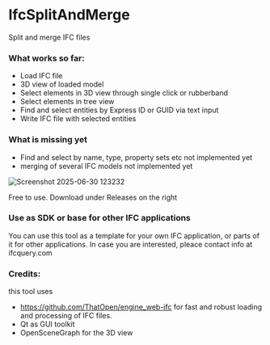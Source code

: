 # IfcSplitAndMerge
Split and merge IFC files



### What works so far:
- Load IFC file
- 3D view of loaded model
- Select elements in 3D view through single click or rubberband
- Select elements in tree view
- Find and select entities by Express ID or GUID via text input
- Write IFC file with selected entities


### What is missing yet
- Find and select by name, type, property sets etc not implemented yet
- merging of several IFC models not implemented yet


![Screenshot 2025-06-30 123232](https://github.com/user-attachments/assets/34a9a284-23e4-4ca3-8655-f94291c215d5)


Free to use. Download under Releases on the right

### Use as SDK or base for other IFC applications

You can use this tool as a template for your own IFC application, or parts of it for other applications.
In case you are interested, pleace contact info at ifcquery.com


### Credits:

this tool uses 
 - https://github.com/ThatOpen/engine_web-ifc for fast and robust loading and processing of IFC files.
 - Qt as GUI toolkit
 - OpenSceneGraph for the 3D view
